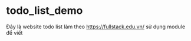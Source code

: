 # todo_list_demo
Đây là website todo list làm theo https://fullstack.edu.vn/ sử dụng module để viết
